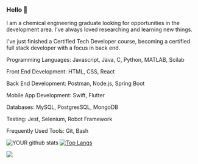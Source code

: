 ### Hello 👋
I am a chemical engineering graduate looking for opportunities in the development area. I've always loved researching and learning new things. 

I've just finished a Certified Tech Developer course, becoming a certified full stack developer with a focus in back end.

Programming Languages: Javascript, Java, C, Python, MATLAB, Scilab

Front End Development: HTML, CSS, React

Back End Development: Postman, Node.js, Spring Boot

Mobile App Development: Swift, Flutter

Databases: MySQL, PostgresSQL, MongoDB

Testing: Jest, Selenium, Robot Framework

Frequently Used Tools: Git, Bash

![YOUR github stats](https://github-readme-stats.vercel.app/api?username=smlorac&theme=synthwave)
[![Top Langs](https://github-readme-stats.vercel.app/api/top-langs/?username=smlorac&theme=synthwave)](https://github.com/anuraghazra/github-readme-stats)


[<img src="https://img.shields.io/badge/linkedin-%230077B5.svg?&style=for-the-badge&logo=linkedin&logoColor=white" />](https://www.linkedin.com/in/caroline-machado-da-silva/)

